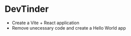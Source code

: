# DevTinder

- Create a Vite + React application
- Remove unecessary code and create a Hello World app
